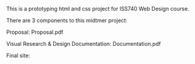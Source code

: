 This is a prototyping html and css project for ISS740 Web Design course.

There are 3 components to this midtmer project:

Proposal: Proposal.pdf

Visual Research & Design Documentation: Documentation.pdf

Final site:
